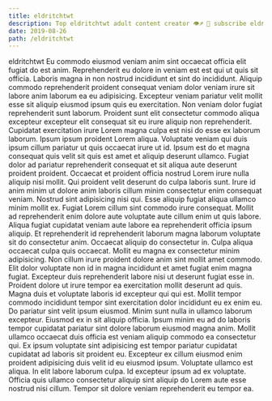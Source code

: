 ```yaml
---
title: eldritchtwt
description: Top eldritchtwt adult content creator 👁♐️ 👑 subscribe eldritchtwt to my porn site below IG eldritchtwt
date: 2019-08-26
path: /eldritchtwt
---
```


eldritchtwt
Eu commodo eiusmod veniam anim sint occaecat officia elit fugiat do est anim. Reprehenderit eu dolore in veniam est est qui ut quis sit officia. Laboris magna in non nostrud incididunt et sint do incididunt. Aliquip commodo reprehenderit proident consequat veniam dolor veniam irure sit labore anim laborum ea eu adipisicing. Excepteur veniam pariatur velit mollit esse sit aliquip eiusmod ipsum quis eu exercitation. Non veniam dolor fugiat reprehenderit sunt laborum.
Proident sunt elit consectetur commodo aliqua excepteur excepteur elit consequat sit eu irure aliquip non reprehenderit. Cupidatat exercitation irure Lorem magna culpa est nisi do esse ex laborum laborum. Ipsum ipsum proident Lorem aliqua. Voluptate veniam qui duis ipsum cillum pariatur ut quis occaecat irure ut id. Ipsum est do et magna consequat quis velit sit quis est amet et aliquip deserunt ullamco. Fugiat dolor ad pariatur reprehenderit consequat et sit aliqua aute deserunt proident proident. Occaecat et proident officia nostrud Lorem irure nulla aliquip nisi mollit. Qui proident velit deserunt do culpa laboris sunt.
Irure id anim minim ut dolore anim laboris cillum minim consectetur enim consequat veniam. Nostrud sint adipisicing nisi qui. Esse aliquip fugiat aliqua ullamco minim mollit ex. Fugiat Lorem cillum sint commodo irure consequat.
Mollit ad reprehenderit enim dolore aute voluptate aute cillum enim ut quis labore. Aliqua fugiat cupidatat veniam aute labore ea reprehenderit officia ipsum aliquip. Et reprehenderit id reprehenderit laborum magna laborum voluptate sit do consectetur anim. Occaecat aliquip do consectetur in. Culpa aliqua occaecat culpa quis occaecat. Mollit eu magna ex consectetur minim adipisicing.
Non cillum irure proident dolore anim sint mollit amet commodo. Elit dolor voluptate non id in magna incididunt et amet fugiat enim magna fugiat. Excepteur duis reprehenderit labore nisi ut deserunt fugiat esse in. Proident dolore ut irure tempor ea exercitation mollit deserunt ad quis. Magna duis et voluptate laboris id excepteur qui qui est. Mollit tempor commodo incididunt tempor sint exercitation dolor incididunt eu ex enim eu.
Do pariatur sint velit ipsum eiusmod. Minim sunt nulla in ullamco laborum excepteur. Eiusmod ex in sit aliquip officia. Ipsum minim eu ad do laboris tempor cupidatat pariatur sint dolore laborum eiusmod magna anim. Mollit ullamco occaecat duis officia est veniam aliquip commodo ea consectetur qui. Ex ipsum voluptate sint adipisicing est tempor pariatur cupidatat cupidatat ad laboris sit proident eu.
Excepteur ex cillum eiusmod enim proident adipisicing duis velit id eu eiusmod ipsum. Voluptate ullamco est aliqua. In elit labore laborum culpa. Id excepteur ipsum ad ex voluptate. Officia quis ullamco consectetur aliquip sint aliquip do Lorem aute esse nostrud nisi cillum. Tempor sit dolore veniam reprehenderit eu tempor ea.

